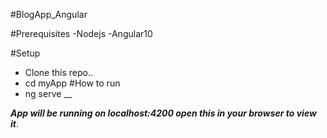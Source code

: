 #BlogApp_Angular


#Prerequisites
  -Nodejs
  -Angular10
  
#Setup
  - Clone this repo..
  - cd myApp
#How to run
  - ng serve
__

***App will be running on localhost:4200 open this in your browser to view it***.
